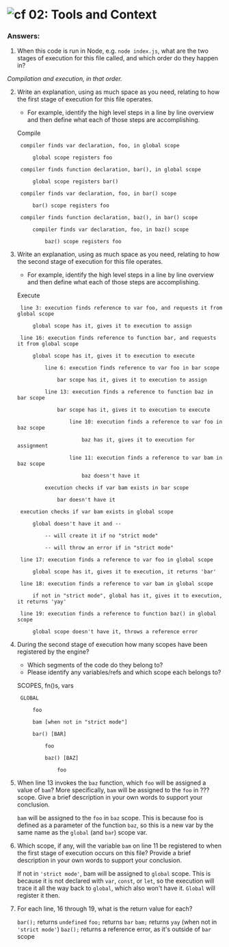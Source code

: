 ![cf](https://i.imgur.com/7v5ASc8.png) 02: Tools and Context
======

### Answers:
1. When this code is run in Node, e.g. `node index.js`, what are the two stages of execution for this file called, and which order do they happen in?

_Compilation and execution, in that order._

2. Write an explanation, using as much space as you need, relating to how the first stage of execution for this file operates.
    - For example, identify the high level steps in a line by line overview and then define what each of those steps are accomplishing.
    
    Compile
    
        compiler finds var declaration, foo, in global scope

            global scope registers foo

        compiler finds function declaration, bar(), in global scope

            global scope registers bar()

        compiler finds var declaration, foo, in bar() scope

            bar() scope registers foo

        compiler finds function declaration, baz(), in bar() scope

            compiler finds var declaration, foo, in baz() scope

                baz() scope registers foo


3. Write an explanation, using as much space as you need, relating to how the second stage of execution for this file operates.
    - For example, identify the high level steps in a line by line overview and then define what each of those steps are accomplishing.

    Execute

        line 3: execution finds reference to var foo, and requests it from global scope 

            global scope has it, gives it to execution to assign
        
        line 16: execution finds reference to function bar, and requests it from global scope
        
            global scope has it, gives it to execution to execute
        
                line 6: execution finds reference to var foo in bar scope

                    bar scope has it, gives it to execution to assign
        
                line 13: execution finds a reference to function baz in bar scope

                    bar scope has it, gives it to execution to execute

                        line 10: execution finds a reference to var foo in baz scope

                            baz has it, gives it to execution for assignment

                        line 11: execution finds a reference to var bam in baz scope
                        
                            baz doesn't have it
                          
                execution checks if var bam exists in bar scope
                    
                    bar doesn't have it
            
        execution checks if var bam exists in global scope

            global doesn't have it and --

                -- will create it if no "strict mode"

                -- will throw an error if in "strict mode"
        
        line 17: execution finds a reference to var foo in global scope
        
            global scope has it, gives it to execution, it returns 'bar'
        
        line 18: execution finds a reference to var bam in global scope
        
            if not in "strict mode", global has it, gives it to execution, it returns 'yay'
        
        line 19: execution finds a reference to function baz() in global scope

            global scope doesn't have it, throws a reference error

          

4. During the second stage of execution how many scopes have been registered by the engine?
    - Which segments of the code do they belong to?
    - Please identify any variables/refs and which scope each belongs to?

    SCOPES, fn()s, vars
        
        GLOBAL

            foo
        
            bam [when not in "strict mode"]
        
            bar() [BAR]
        
                foo
        
                baz() [BAZ]
        
                    foo
                      
5. When line 13 invokes the `baz` function, which `foo` will be assigned a value of `bam`? More specifically, `bam` will be assigned to the `foo` in ??? scope. Give a brief description in your own words to support your conclusion.

    `bam` will be assigned to the `foo` in `baz` scope. This is because foo is defined as a parameter of the function `baz`, so this is a new var by the same name as the `global` (and `bar`) scope var.

6. Which scope, if any, will the variable `bam` on line 11 be registered to when the first stage of execution occurs on this file? Provide a brief description in your own words to support your conclusion.

    If not in `'strict mode'`, bam will be assigned to `global` scope. This is because it is not declared with `var`, `const`, or `let`, so the execution will trace it all the way back to `global`, which also won't have it. `Global` will register it then. 

7. For each line, 16 through 19, what is the return value for each?

    `bar();` returns `undefined`
    `foo;` returns `bar`
    `bam;` returns `yay` (when not in `'strict mode'`)
    `baz();` returns a reference error, as it's outside of `bar` scope